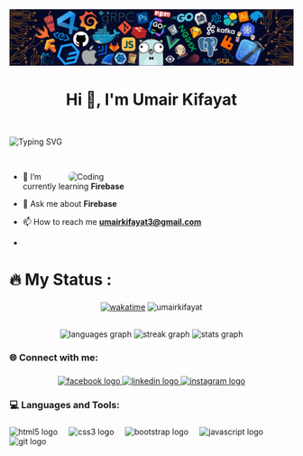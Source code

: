 <img src="https://github.com/ahmedrazabaloch/SMIT-WMA-BATCH-10/blob/main/Assets/background.png"> 
<!--<img src="https://user-images.githubusercontent.com/74038190/213910845-af37a709-8995-40d6-be59-724526e3c3d7.gif">-->

<h1 align="center">Hi 👋, I'm Umair Kifayat</h1>
<!-- <h3 align="center">A passionate frontend developer from Pakistan</h3> -->

<br/>

<!-- animation start  -->
![Typing SVG](https://readme-typing-svg.herokuapp.com?size=26&duration=4000&color=318CE7&center=true&vCenter=true&width=1000&height=60&lines=%E2%9C%A8+Hi+%2C+I'm+UMAIR+%F0%9F%92%AF;%E2%9D%A4%EF%B8%8F%E2%80%8D%F0%9F%94%A5++Passionate+Front+end+Developer++%F0%9F%92%BB;Always++Learning++%F0%9F%92%A1;Dedicated+to+Work++%F0%9F%92%AA%F0%9F%8F%BB;Experience+Seeker++%F0%9F%92%AF;from+Karachi%2C+Pakistan.+%F0%9F%87%B5%F0%9F%87%B0)
<!-- animation end  -->

<br/>

<img align="right" alt="Coding" width="400" style="border-radius:20px;"
	src="https://cdn.dribbble.com/users/1059583/screenshots/4171367/coding-freak.gif">

<!-- <img align="right" alt="Coding" width="400" src="https://cdn.dribbble.com/users/1162077/screenshots/3848914/programmer.gif"> -->


- 🌱 I’m currently learning **Firebase**

- 💬 Ask me about **Firebase**

- 📫 How to reach me **umairkifayat3@gmail.com**
- 
<h1 align="left">🔥   My Status :</h1>

###
<div align="center">
	
[![wakatime](https://wakatime.com/badge/user/153ed0ab-cf88-4ca3-9f5e-e78272220f06.svg?style=for-the-badge)](https://wakatime.com/@153ed0ab-cf88-4ca3-9f5e-e78272220f06)
<img src="https://komarev.com/ghpvc/?username=umairkifayat&label=Profile%20views&color=0e75b6&style=for-the-badge" alt="umairkifayat" /> 

</div>

<br clear="both">

<div align="center">
  <img src="https://github-readme-stats.vercel.app/api/top-langs?username=Umair Kifayat&locale=en&hide_title=false&layout=compact&card_width=320&langs_count=5&theme=dracula&hide_border=false&order=2" height="150" alt="languages graph"  />
  <img src="https://streak-stats.demolab.com?user=umairkifayat&locale=en&mode=daily&theme=dark&hide_border=false&border_radius=3&order=3" height="220" alt="streak graph"  />
  <img src="https://github-readme-stats.vercel.app/api?username=umairkifayat&hide_title=false&hide_rank=false&show_icons=true&include_all_commits=true&count_private=true&disable_animations=false&theme=dracula&locale=en&hide_border=false&order=1" height="250" alt="stats graph"  />
</div>

###

<h3 align="left">🌐 Connect with me:</h3>

###

<div align="center">
  <a href="https://web.facebook.com/umair.kifayat.1" target="_blank">
    <img src="https://img.shields.io/static/v1?message=Facebook&logo=facebook&label=&color=1877F2&logoColor=white&labelColor=&style=for-the-badge" height="30" alt="facebook logo"  />
  </a>
  <a href="https://www.linkedin.com/in/umair-kifayat-91749b280/" target="_blank">
    <img src="https://img.shields.io/static/v1?message=LinkedIn&logo=linkedin&label=&color=0077B5&logoColor=white&labelColor=&style=for-the-badge" height="30" alt="linkedin logo"  />
  </a>
  <a href="https://www.instagram.com/umairkifayat/" target="_blank">
    <img src="https://img.shields.io/static/v1?message=Instagram&logo=instagram&label=&color=E4405F&logoColor=white&labelColor=&style=for-the-badge" height="30" alt="instagram logo"  />
  </a>
</div>

###

<h3 align="left">💻  Languages and Tools:</h3>

###


<div align="left">
  <img src="https://cdn.jsdelivr.net/gh/devicons/devicon/icons/html5/html5-plain.svg" height="40" alt="html5 logo"  />
  <img width="12" />
  <img src="https://cdn.jsdelivr.net/gh/devicons/devicon/icons/css3/css3-plain.svg" height="40" alt="css3 logo"  />
  <img width="12" />
  <img src="https://cdn.jsdelivr.net/gh/devicons/devicon/icons/bootstrap/bootstrap-original.svg" height="40" alt="bootstrap logo"  />
  <img width="12" />
  <img src="https://cdn.jsdelivr.net/gh/devicons/devicon/icons/javascript/javascript-plain.svg" height="40" alt="javascript logo"  />
  <img width="12" />
  <img src="https://cdn.jsdelivr.net/gh/devicons/devicon/icons/git/git-original.svg" height="40" alt="git logo" 

